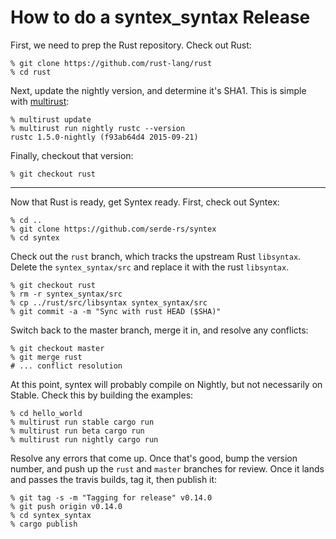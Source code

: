 How to do a syntex\_syntax Release
==================================

First, we need to prep the Rust repository. Check out Rust:

```
% git clone https://github.com/rust-lang/rust
% cd rust
```

Next, update the nightly version, and determine it's SHA1.
This is simple with [multirust](https://github.com/brson/multirust):

```
% multirust update
% multirust run nightly rustc --version
rustc 1.5.0-nightly (f93ab64d4 2015-09-21)
```

Finally, checkout that version:

```
% git checkout rust
```

---

Now that Rust is ready, get Syntex ready. First, check out Syntex:

```
% cd ..
% git clone https://github.com/serde-rs/syntex
% cd syntex
```

Check out the `rust` branch, which tracks the upstream Rust `libsyntax`. Delete
the `syntex_syntax/src` and replace it with the rust `libsyntax`.

```
% git checkout rust
% rm -r syntex_syntax/src
% cp ../rust/src/libsyntax syntex_syntax/src
% git commit -a -m "Sync with rust HEAD ($SHA)"
```

Switch back to the master branch, merge it in, and resolve any conflicts:

```
% git checkout master
% git merge rust
# ... conflict resolution
```

At this point, syntex will probably compile on Nightly, but not necessarily on
Stable. Check this by building the examples:

```
% cd hello_world
% multirust run stable cargo run
% multirust run beta cargo run
% multirust run nightly cargo run
```

Resolve any errors that come up. Once that's good, bump the version number, and
push up the `rust` and `master` branches for review. Once it lands and passes
the travis builds, tag it, then publish it:

```
% git tag -s -m "Tagging for release" v0.14.0
% git push origin v0.14.0
% cd syntex_syntax
% cargo publish
```
